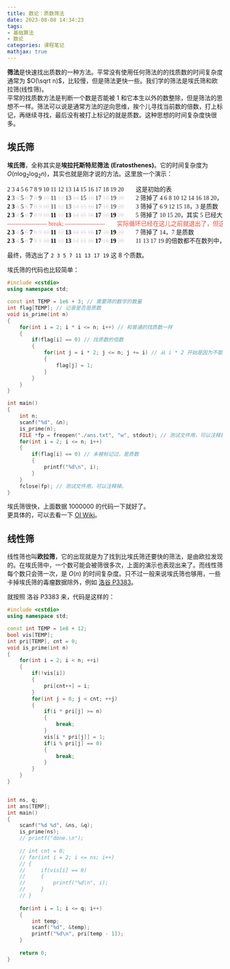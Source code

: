 ```yaml
---
title: 数论：质数筛法
date: 2023-08-08 14:34:23
tags:
- 基础算法
- 数论
categories: 课程笔记
mathjax: true
---
```


**筛法**是快速找出质数的一种方法。平常没有使用任何筛法的的找质数的时间复杂度通常为 $O(\sqrt n)$，比较慢，但是筛法更快一些。我们学的筛法是埃氏筛和欧拉筛(线性筛)。  
平常的找质数方法是判断一个数是否能被 1 和它本生以外的数整除，但是筛法的思想不一样。筛法可以说是通常方法的逆向思维，挨个儿寻找当前数的倍数，打上标记，再继续寻找，最后没有被打上标记的就是质数。这种思想的时间复杂度快很多。

<!--more-->

## 埃氏筛
**埃氏筛**，全称其实是**埃拉托斯特尼筛法** **\(Eratosthenes\)**。它的时间复杂度为 $O(n \log_2 \log_2 n)$，其实也就是刚才说的方法。这里放一个演示：

<p style="overflow-x:auto; white-space:nowrap;"><span style="font-family:Fira Code;">
    2 3 4 5 6 7 8 9 10 11 12 13 14 15 16 17 18 19 20 &ensp;&ensp;&ensp; <span style="font-family: LXGW WenKai Lite;">这是初始的表</span>
    <br>
    <span style="font-weight:bold; color:#000000;">2</span> 3 <del style="color:#d9d9d9;">4</del> 5 <del style="color:#d9d9d9;">6</del> 7 <del style="color:#d9d9d9;">8</del> 9 <del style="color:#d9d9d9;">10</del> 11 <del style="color:#d9d9d9;">12</del> 13 <del style="color:#d9d9d9;">14</del> 15 <del style="color:#d9d9d9;">16</del> 17 <del style="color:#d9d9d9;">18</del> 19 <del style="color:#d9d9d9;">20</del>  &ensp;&ensp;&ensp; <span style="font-family: LXGW WenKai Lite;">2 筛掉了 4 6 8 10 12 14 16 18 20，2 是质数</span>
    <br>
    <span style="font-weight:bold; color:#000000;">2</span> <span style="font-weight:bold; color:#000000;">3</span> <del style="color:#d9d9d9;">4</del> 5 <del style="color:#d9d9d9;">6</del> 7 <del style="color:#d9d9d9;">8</del> <del style="color:#d9d9d9;">9</del> <del style="color:#d9d9d9;">10</del> 11 <del style="color:#d9d9d9;">12</del> 13 <del style="color:#d9d9d9;">14</del> <del style="color:#d9d9d9;">15</del> <del style="color:#d9d9d9;">16</del> 17 <del style="color:#d9d9d9;">18</del> 19 <del style="color:#d9d9d9;">20</del>  &ensp;&ensp;&ensp; <span style="font-family: LXGW WenKai Lite;">3 筛掉了 6 9 12 15 18，3 是质数</span>
    <br>
    <span style="font-weight:bold; color:#000000;">2</span> <span style="font-weight:bold; color:#000000;">3</span> <del style="color:#d9d9d9;">4</del> <span style="font-weight:bold; color:#000000;">5</span> <del style="color:#d9d9d9;">6</del> <span style="font-weight:bold; color:#000000;">7</span> <del style="color:#d9d9d9;">8</del> <del style="color:#d9d9d9;">9</del> <del style="color:#d9d9d9;">10</del> <span style="font-weight:bold; color:#000000;">11</span> <del style="color:#d9d9d9;">12</del> <span style="font-weight:bold; color:#000000;">13</span> <del style="color:#d9d9d9;">14</del> <del style="color:#d9d9d9;">15</del> <del style="color:#d9d9d9;">16</del> <span style="font-weight:bold; color:#000000;">17</span> <del style="color:#d9d9d9;">18</del> <span style="font-weight:bold; color:#000000;">19</span> <del style="color:#d9d9d9;">20</del>  &ensp;&ensp;&ensp; <span style="font-family: LXGW WenKai Lite;">5 筛掉了 10 15 20，其实 5 已经大于 根号 20，剩下的数都是质数，可以退出了，但在这儿继续演示下去</span>
    <br>
    <span style="color:#e74c3c">-------------------- break; --------------------</span>  &ensp;&ensp;&ensp; <span style="font-family:LXGW WenKai Lite; color:#e74c3c">实际循环已经在这儿之前就退出了，但这里继续演示下去</span>
    <br>
    <span style="font-weight:bold; color:#000000;">2</span> <span style="font-weight:bold; color:#000000;">3</span> <del style="color:#d9d9d9;">4</del> <span style="font-weight:bold; color:#000000;">5</span> <del style="color:#d9d9d9;">6</del> <span style="font-weight:bold; color:#000000;">7</span> <del style="color:#d9d9d9;">8</del> <del style="color:#d9d9d9;">9</del> <del style="color:#d9d9d9;">10</del> <span style="font-weight:bold; color:#000000;">11</span> <del style="color:#d9d9d9;">12</del> <span style="font-weight:bold; color:#000000;">13</span> <del style="color:#d9d9d9;">14</del> <del style="color:#d9d9d9;">15</del> <del style="color:#d9d9d9;">16</del> <span style="font-weight:bold; color:#000000;">17</span> <del style="color:#d9d9d9;">18</del> <span style="font-weight:bold; color:#000000;">19</span> <del style="color:#d9d9d9;">20</del>  &ensp;&ensp;&ensp; <span style="font-family: LXGW WenKai Lite;">7 筛掉了 14，7 是质数</span>
    <br>
    <span style="font-weight:bold; color:#000000;">2</span> <span style="font-weight:bold; color:#000000;">3</span> <del style="color:#d9d9d9;">4</del> <span style="font-weight:bold; color:#000000;">5</span> <del style="color:#d9d9d9;">6</del> <span style="font-weight:bold; color:#000000;">7</span> <del style="color:#d9d9d9;">8</del> <del style="color:#d9d9d9;">9</del> <del style="color:#d9d9d9;">10</del> <span style="font-weight:bold; color:#000000;">11</span> <del style="color:#d9d9d9;">12</del> <span style="font-weight:bold; color:#000000;">13</span> <del style="color:#d9d9d9;">14</del> <del style="color:#d9d9d9;">15</del> <del style="color:#d9d9d9;">16</del> <span style="font-weight:bold; color:#000000;">17</span> <del style="color:#d9d9d9;">18</del> <span style="font-weight:bold; color:#000000;">19</span> <del style="color:#d9d9d9;">20</del>  &ensp;&ensp;&ensp; <span style="font-family: LXGW WenKai Lite;">11 13 17 19 的倍数都不在数列中，它们都是倍数</span>
</span></p>

最终，筛选出了 `2 3 5 7 11 13 17 19` 这 8 个质数。  

埃氏筛的代码也比较简单：
```cpp
#include <cstdio>
using namespace std;

const int TEMP = 1e6 + 3; // 需要筛的数字的数量
int flag[TEMP]; // 记录是否是质数
void is_prime(int n)
{
    for(int i = 2; i * i <= n; i++) // 和普通的找质数一样
    {
        if(flag[i] == 0) // 找质数的倍数
        {
            for(int j = i * 2; j <= n; j += i) // 从 i * 2 开始是因为不能标记质数，+= i 就是倍数
            {
                flag[j] = 1;
            }
        }
    }
}

int main()
{
    int n;
    scanf("%d", &n);
    is_prime(n);
    FILE *fp = freopen("./ans.txt", "w", stdout); // 测试文件用，可以注释掉。
    for(int i = 2; i <= n; i++)
    {
        if(flag[i] == 0) // 未被标记过，是质数
        {
            printf("%d\n", i);
        }
    }
    fclose(fp); // 测试文件用，可以注释掉。
}
```

埃氏筛很快，上面数据 1000000 的代码一下就好了。  
更具体的，可以去看一下 [OI Wiki](https://oi-wiki.org/math/number-theory/sieve/)。

## 线性筛
线性筛也叫**欧拉筛**，它的出现就是为了找到比埃氏筛还要快的筛法，是由欧拉发现的。在埃氏筛中，一个数可能会被筛很多次，上面的演示也表现出来了。而线性筛每个数只会筛一次，是 $O(n)$ 的时间复杂度。只不过一般来说埃氏筛也够用，一些卡掉埃氏筛的毒瘤数据除外，例如 [洛谷 P3383](https://www.luogu.com.cn/problem/P3383)。

就按照 洛谷 P3383 来，代码是这样的：
```cpp
#include <cstdio>
using namespace std;

const int TEMP = 1e8 + 12;
bool vis[TEMP];
int pri[TEMP], cnt = 0;
void is_prime(int n)
{
    for(int i = 2; i < n; ++i)
    {
        if(!vis[i])
        {
            pri[cnt++] = i;
        }
        for(int j = 0; j < cnt; ++j)
        {
            if(i * pri[j] >= n)
            {
                break;
            }
            vis[i * pri[j]] = 1;
            if(i % pri[j] == 0)
            {
                break;
            }
        }
    }
}


int ns, q;
int ans[TEMP];
int main()
{
    scanf("%d %d", &ns, &q);
    is_prime(ns);
    // printf("done.\n");
    
    // int cnt = 0;
    // for(int i = 2; i <= ns; i++)
    // {
    //     if(vis[i] == 0)
    //     {
    //         printf("%d\n", i);
    //     }
    // }
    
    for(int i = 1; i <= q; i++)
    {
        int temp;
        scanf("%d", &temp);
        printf("%d\n", pri[temp - 1]);
    }
    
    return 0;
}
```
